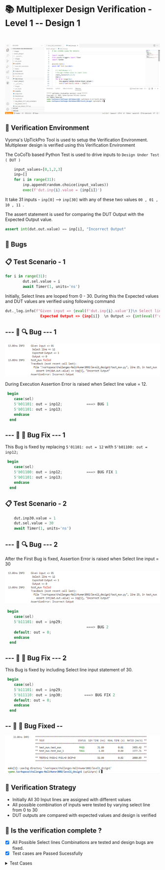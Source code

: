 </br>

# 📚 Multiplexer Design Verification - Level 1 -- Design 1
</br>

![](Images/vs.png)

## 📝 Verification Environment

Vyoma's UpTickPro Tool is used to setup the Verification Environment. Multiplexer design is verified using this Verification Environment

The CoCoTb based Python Test is used to drive inputs to `Design Under Test ( DUT )`


```python
    input_values=[0,1,2,3]
    inp=[]
    for i in range(31):
        inp.append(random.choice(input_values))
        exec(f'dut.inp{i}.value = {inp[i]}')
```

It take 31 inputs - `inp[0]` --> `inp[30]` with any of these two values ` 00 , 01 , 10 , 11  `.

The assert statement is used for comparing the  DUT Output with the Expected Output value.

```python
assert int(dut.out.value) == inp[i], "Incorrect Output"
```
## :bug: Bugs 

## 📋 Test Scenario - 1

```python
for i in range(31):
        dut.sel.value = i
        await Timer(1, units='ns')     
```
Initially, Select lines are looped from 0 - 30. During this the Expected values and DUT values are verified using following command

```python
dut._log.info(f"Given input => {eval(f'dut.inp{i}.value')}\n Select line => {i} \n
                Expected Output => {inp[i]}  \n Output => {int(eval(f'dut.out.value'))} ")
```

## --- :ant: :mag:  Bug --- 1

![](Images/bug1.png)

During Execution Assertion Error is raised when Select line value = 12.

```verilog
 begin
    case(sel)
    5'b01101: out = inp12;           ===> BUG 1
    5'b01101: out = inp13;
    endcase
  end
```

## --- :ant: :wrench:  Bug Fix --- 1

This Bug is fixed by replacing `5'01101: out = 12`  with  `5'b01100: out = inp12;`

```verilog
 begin
    case(sel)
    5'b01100: out = inp12;           ===> BUG FIX 1
    5'b01101: out = inp13;
    endcase
  end
```

## 📋 Test Scenario - 2

```python
    dut.inp30.value = 1
    dut.sel.value = 30
    await Timer(1, units='ns')  
```
## --- :ant: :mag:  Bug --- 2

After the First Bug is fixed, Assertion Error is raised when Select line input = 30

![](Images/bug1.png)

```verilog
 begin
    case(sel)
    5'b11101: out = inp29;
                                     ===> BUG 2
    default: out = 0;
    endcase
  end
  ```
## --- :ant: :wrench:  Bug Fix --- 2

This Bug is fixed by including Select line input statement of 30.

```verilog
 begin
    case(sel)
    5'b11101: out = inp29;
    5'b11110: out = inp30;          ===> BUG FIX 2
    default: out = 0;
    endcase
  end
```
## -- :bug: :hammer: Bug Fixed --

![img](Images/l1d1_3.png)

## 📝 Verification Strategy

- Initially All 30 Input lines are assigned with different values
- All possible combination of inputs were tested by varying select line from 0 to 30
- DUT outputs are compared with expected values and design is verified


## 📝 Is the verification complete ?

 - [x] All Possible Select lines Combinations are tested and design bugs are fixed.
 - [x] Test cases are Passed Sucessfully
 
 <details>
    <summary> Test Cases </summary>
    
    ```
     0.00ns INFO     Found test test_mux.test_mux
     0.00ns INFO     Found test test_mux.test_mux_1
     0.00ns INFO     running test_mux (1/2)
     1.00ns INFO     Given input => 01
                      Select line => 0  
                      Expected Output => 1  
                      Output => 1 
     2.00ns INFO     Given input => 11
                      Select line => 1  
                      Expected Output => 3  
                      Output => 3 
     3.00ns INFO     Given input => 01
                      Select line => 2  
                      Expected Output => 1  
                      Output => 1 
     4.00ns INFO     Given input => 01
                      Select line => 3  
                      Expected Output => 1  
                      Output => 1 
     5.00ns INFO     Given input => 00
                      Select line => 4  
                      Expected Output => 0  
                      Output => 0 
     6.00ns INFO     Given input => 01
                      Select line => 5  
                      Expected Output => 1  
                      Output => 1 
     7.00ns INFO     Given input => 10
                      Select line => 6  
                      Expected Output => 2  
                      Output => 2 
     8.00ns INFO     Given input => 01
                      Select line => 7  
                      Expected Output => 1  
                      Output => 1 
     9.00ns INFO     Given input => 10
                      Select line => 8  
                      Expected Output => 2  
                      Output => 2 
    10.00ns INFO     Given input => 10
                      Select line => 9  
                      Expected Output => 2  
                      Output => 2 
    11.00ns INFO     Given input => 01
                      Select line => 10  
                      Expected Output => 1  
                      Output => 1 
    12.00ns INFO     Given input => 00
                      Select line => 11  
                      Expected Output => 0  
                      Output => 0 
    13.00ns INFO     Given input => 10
                      Select line => 12  
                      Expected Output => 2  
                      Output => 2 
    14.00ns INFO     Given input => 00
                      Select line => 13  
                      Expected Output => 0  
                      Output => 0 
    15.00ns INFO     Given input => 10
                      Select line => 14  
                      Expected Output => 2  
                      Output => 2 
    16.00ns INFO     Given input => 00
                      Select line => 15  
                      Expected Output => 0  
                      Output => 0 
    17.00ns INFO     Given input => 10
                      Select line => 16  
                      Expected Output => 2  
                      Output => 2 
    18.00ns INFO     Given input => 11
                      Select line => 17  
                      Expected Output => 3  
                      Output => 3 
    19.00ns INFO     Given input => 11
                      Select line => 18  
                      Expected Output => 3  
                      Output => 3 
    20.00ns INFO     Given input => 11
                      Select line => 19  
                      Expected Output => 3  
                      Output => 3 
    21.00ns INFO     Given input => 10
                      Select line => 20  
                      Expected Output => 2  
                      Output => 2 
    22.00ns INFO     Given input => 10
                      Select line => 21  
                      Expected Output => 2  
                      Output => 2 
    23.00ns INFO     Given input => 00
                      Select line => 22  
                      Expected Output => 0  
                      Output => 0 
    24.00ns INFO     Given input => 01
                      Select line => 23  
                      Expected Output => 1  
                      Output => 1 
    25.00ns INFO     Given input => 01
                      Select line => 24  
                      Expected Output => 1  
                      Output => 1 
    26.00ns INFO     Given input => 10
                      Select line => 25  
                      Expected Output => 2  
                      Output => 2 
    27.00ns INFO     Given input => 01
                      Select line => 26  
                      Expected Output => 1  
                      Output => 1 
    28.00ns INFO     Given input => 01
                      Select line => 27  
                      Expected Output => 1  
                      Output => 1 
    29.00ns INFO     Given input => 00
                      Select line => 28  
                      Expected Output => 0  
                      Output => 0 
    30.00ns INFO     Given input => 00
                      Select line => 29  
                      Expected Output => 0  
                      Output => 0 
    31.00ns INFO     Given input => 00
                      Select line => 30  
                      Expected Output => 0  
                      Output => 0 
    31.00ns INFO     test_mux passed
    31.00ns INFO     running test_mux_1 (2/2)
    32.00ns INFO     Given input => 01
                      Select line : 30  
                      Expected Output => 1  
                      Output => 1 
    32.00ns INFO     test_mux_1 passed
    32.00ns INFO     **************************************************************************************
                     ** TEST                          STATUS  SIM TIME (ns)  REAL TIME (s)  RATIO (ns/s) **
                     **************************************************************************************
                     ** test_mux.test_mux              PASS          31.00           0.01       3455.42  **
                     ** test_mux.test_mux_1            PASS           1.00           0.00       3377.71  **
                     **************************************************************************************
                     ** TESTS=2 PASS=2 FAIL=0 SKIP=0                 32.00           0.02       2000.03  **
                     **************************************************************************************

                
```
</details>
</br>
 
:heavy_check_mark: Design Verification is Complete
